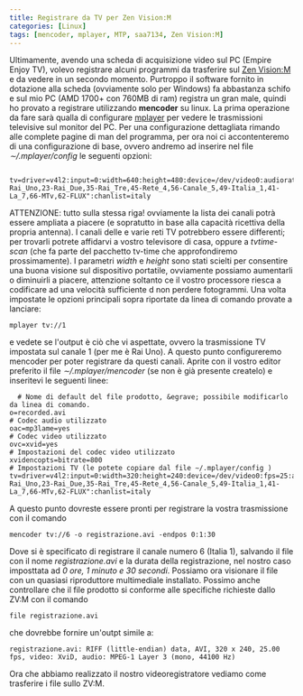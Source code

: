 ```yaml
---
title: Registrare da TV per Zen Vision:M
categories: [Linux]
tags: [mencoder, mplayer, MTP, saa7134, Zen Vision:M]
---
```

Ultimamente, avendo una scheda di acquisizione video sul PC (Empire Enjoy TV), volevo registrare alcuni programmi da trasferire sul <a href="/zen_vision_m">Zen Vision:M</a> e da vedere in un secondo momento. Purtroppo il software fornito in dotazione alla scheda (ovviamente solo per Windows) fa abbastanza schifo e sul mio PC (AMD 1700+ con 760MB di ram) registra un gran male, quindi ho provato a registrare utilizzando **mencoder** su linux.<!--break-->
La prima operazione da fare sar&agrave; qualla di configurare <a href="http://mplayerhq.hu/">mplayer</a> per vedere le trasmissioni televisive sul monitor del PC.
Per una configurazione dettagliata rimando alle complete pagine di man del programma, per ora noi ci accontenteremo di una configurazione di base, ovvero andremo ad inserire nel file _∼/.mplayer/config_ le seguenti opzioni:
~~~language-php

tv=driver=v4l2:input=0:width=640:height=480:device=/dev/video0:audiorate=48000:amode=1:channels="20-Rai_Uno,23-Rai_Due,35-Rai_Tre,45-Rete_4,56-Canale_5,49-Italia_1,41-La_7,66-MTv,62-FLUX":chanlist=italy

~~~

ATTENZIONE: tutto sulla stessa riga!
ovviamente la lista dei canali potr&agrave; essere ampliata a piacere (e sopratutto in base alla capacit&agrave; ricettiva della propria antenna). I canali delle e varie reti TV potrebbero essere differenti; per trovarli potrete affidarvi a vostro televisore di casa, oppure a _tvtime-scan_ (che fa parte del pacchetto tv-time che approfondiremo prossimamente). I parametri _width_ e _height_ sono stati scielti per consentire una buona visione sul dispositivo portatile, ovviamente possiamo aumentarli o diminuirli a piacere, attenzione soltanto ce il vostro processore riesca a codificare ad una velocit&agrave; sufficiente d non perdere fotogrammi.
Una volta impostate le opzioni principali sopra riportate da linea di comando provate a lanciare:
~~~language-php
mplayer tv://1
~~~

e vedete se l'output &egrave; ci&ograve; che vi aspettate, ovvero la trasmissione TV impostata sul canale 1 (per me &egrave; Rai Uno).
A questo punto configureremo mencoder per poter registrare da questi canali. Aprite con il vostro editor preferito il file _∼/.mplayer/mencoder_ (se non &egrave; gi&agrave; presente createlo) e inseritevi le seguenti linee:
~~~language-php
  # Nome di default del file prodotto, &egrave; possibile modificarlo da linea di comando.
o=recorded.avi
# Codec audio utilizzato
oac=mp3lame=yes
# Codec video utilizzato
ovc=xvid=yes
# Impostazioni del codec video utilizzato
xvidencopts=bitrate=800
# Impostazioni TV (le potete copiare dal file ∼/.mplayer/config )
tv=driver=v4l2:input=0:width=320:height=240:device=/dev/video0:fps=25:audiorate=48000:amode=1:channels="20-Rai_Uno,23-Rai_Due,35-Rai_Tre,45-Rete_4,56-Canale_5,49-Italia_1,41-La_7,66-MTv,62-FLUX":chanlist=italy
~~~

A questo punto dovreste essere pronti per registrare la vostra trasmissione con il comando
~~~language-php
mencoder tv://6 -o registrazione.avi -endpos 0:1:30
~~~

Dove si &egrave; specificato di registrare il canale numero 6 (Italia 1), salvando il file con il nome _registrazione.avi_ e la durata della registrazione, nel nostro caso imposttata ad _0 ore, 1 minuto e 30 secondi_. Possiamo ora visionare il file con un quasiasi riproduttore multimediale installato.
Possimo anche controllare che il file prodotto si conforme alle specifiche richieste dallo ZV:M con il comando
~~~language-php
file registrazione.avi
~~~

che dovrebbe fornire un'outpt simile a:
~~~language-php
registrazione.avi: RIFF (little-endian) data, AVI, 320 x 240, 25.00 fps, video: XviD, audio: MPEG-1 Layer 3 (mono, 44100 Hz)
~~~

Ora che abbiamo realizzato il nostro videoregistratore vediamo come trasferire i file sullo ZV:M.
